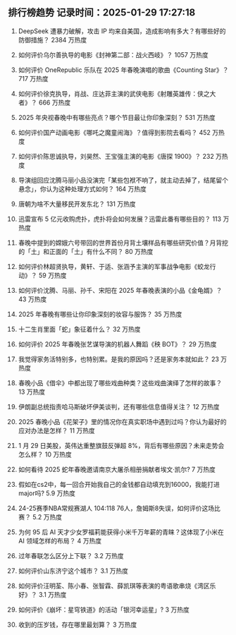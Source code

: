 
## 排行榜趋势 记录时间：2025-01-29 17:27:18
  
  1. DeepSeek 遭暴力破解，攻击 IP 均来自美国，造成影响有多大？有哪些好的防御措施？ 2384 万热度
    
  2. 如何评价乌尔善执导的电影《封神第二部：战火西岐》？ 1057 万热度
    
  3. 如何评价 OneRepublic 乐队在 2025 年春晚演唱的歌曲《Counting Star》？ 717 万热度
    
  4. 如何评价徐克执导，肖战、庄达菲主演的武侠电影《射雕英雄传：侠之大者》？ 666 万热度
    
  5. 2025 年央视春晚中有哪些亮点？哪个节目最让你印象深刻？ 531 万热度
    
  6. 如何评价国产动画电影《哪吒之魔童闹海》？值得到影院去看吗？ 452 万热度
    
  7. 如何评价陈思诚执导，刘昊然、王宝强主演的电影《唐探 1900》？ 232 万热度
    
  8. 导演组回应沈腾马丽小品没演完「某些包袱不响了，就主动去掉了，结尾留个悬念」，你认为这种处理方式如何？ 164 万热度
    
  9. 唐朝为啥不大量移民开发东北？ 131 万热度
    
  10. 迅雷宣布 5 亿元收购虎扑，虎扑将会如何发展？迅雷此番有哪些目的？ 113 万热度
    
  11. 春晚中提到的嫦娥六号带回的世界首份月背土壤样品有哪些研究价值？月背挖的「土」和正面的「土」有什么不同？ 80 万热度
    
  12. 如何评价林超贤执导，黄轩、于适、张涵予主演的军事战争电影《蛟龙行动》？ 59 万热度
    
  13. 如何评价沈腾、马丽、孙千、宋阳在 2025 年春晚表演的小品《金龟婿》？ 43 万热度
    
  14. 2025 年春晚有哪些让你印象深刻的妆容与服饰？ 35 万热度
    
  15. 十二生肖里面「蛇」象征着什么？ 32 万热度
    
  16. 如何评价 2025 年春晚张艺谋导演的机器人舞蹈《秧 BOT》？ 29 万热度
    
  17. 我觉得家务活特别多，也特别累。是我的原因吗？还是家务本就如此？ 23 万热度
    
  18. 春晚小品《借伞》中都出现了哪些戏曲种类？这些戏曲演绎了怎样的故事？ 13 万热度
    
  19. 伊朗副总统指责哈马斯破坏伊美谈判，还有哪些信息值得关注？ 12 万热度
    
  20. 2025 春晚小品《花架子》里的情况你在真实职场中遇到过吗？你认为最好的应对办法是怎样？ 11 万热度
    
  21. 1 月 29 日美股，英伟达重整旗鼓反弹超 8%，背后有哪些原因？未来走势会怎么样？ 10 万热度
    
  22. 如何看待 2025 蛇年春晚邀请南京大屠杀相册捐献者埃文·凯尔? 7 万热度
    
  23. 假如在cs2中，每一回合开始我自己的金钱都自动填充到16000，我能打进major吗? 5.9 万热度
    
  24. 24-25赛季NBA常规赛湖人 104:118 76人，詹姆斯8失误，如何评价这场比赛？ 5.2 万热度
    
  25. 为何 95 后 AI 天才少女罗福莉能获得小米千万年薪的青睐？这体现了小米在 AI 领域怎样的布局？ 4 万热度
    
  26. 过年春联怎么区分上下联？ 3.2 万热度
    
  27. 如何评价山东济宁这个城市？ 3.1 万热度
    
  28. 如何评价汪明荃、陈小春、张智霖、薛凯琪等表演的粤语歌串烧《湾区乐好》？ 3.1 万热度
    
  29. 如何评价《崩坏：星穹铁道》的活动「银河幸运星」? 3 万热度
    
  30. 收到的压岁钱，存在哪里最划算？ 3 万热度
    